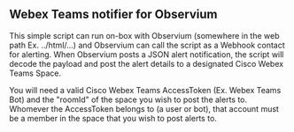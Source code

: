 ## Webex Teams notifier for Observium

This simple script can run on-box with Observium (somewhere in the web path Ex. ../html/...) and Observium can call the script as a Webhook contact for alerting. When Observium posts a JSON alert notification, the script will decode the payload and post the alert details to a designated Cisco Webex Teams Space.

You will need a valid Cisco Webex Teams AccessToken (Ex. Webex Teams Bot) and the "roomId" of the space you wish to post the alerts to. Whomever the AccessToken belongs to (a user or bot), that account must be a member in the space that you wish to post alerts to.

